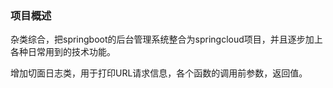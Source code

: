 ### 项目概述

杂类综合，把springboot的后台管理系统整合为springcloud项目，并且逐步加上各种日常用到的技术功能。

增加切面日志类，用于打印URL请求信息，各个函数的调用前参数，返回值。